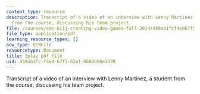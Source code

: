 ```yaml
---
content_type: resource
description: Transcript of a video of an interview with Lenny Martinez, a student
  from the course, discussing his team project.
file: /courses/cms-611j-creating-video-games-fall-2014/d59ab1fcf4ed67f563ef668dbb8e2339_jbhbJBtS48w.pdf
file_type: application/pdf
learning_resource_types: []
ocw_type: OCWFile
resourcetype: Document
title: 3play pdf file
uid: d59ab1fc-f4ed-67f5-63ef-668dbb8e2339
---
```

Transcript of a video of an interview with Lenny Martinez, a student from the course, discussing his team project.

